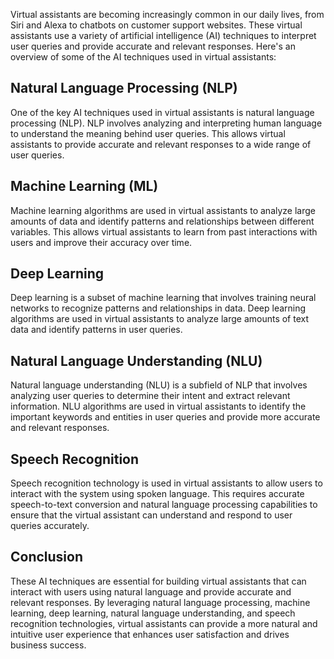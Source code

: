 
Virtual assistants are becoming increasingly common in our daily lives, from Siri and Alexa to chatbots on customer support websites. These virtual assistants use a variety of artificial intelligence (AI) techniques to interpret user queries and provide accurate and relevant responses. Here's an overview of some of the AI techniques used in virtual assistants:

Natural Language Processing (NLP)
---------------------------------

One of the key AI techniques used in virtual assistants is natural language processing (NLP). NLP involves analyzing and interpreting human language to understand the meaning behind user queries. This allows virtual assistants to provide accurate and relevant responses to a wide range of user queries.

Machine Learning (ML)
---------------------

Machine learning algorithms are used in virtual assistants to analyze large amounts of data and identify patterns and relationships between different variables. This allows virtual assistants to learn from past interactions with users and improve their accuracy over time.

Deep Learning
-------------

Deep learning is a subset of machine learning that involves training neural networks to recognize patterns and relationships in data. Deep learning algorithms are used in virtual assistants to analyze large amounts of text data and identify patterns in user queries.

Natural Language Understanding (NLU)
------------------------------------

Natural language understanding (NLU) is a subfield of NLP that involves analyzing user queries to determine their intent and extract relevant information. NLU algorithms are used in virtual assistants to identify the important keywords and entities in user queries and provide more accurate and relevant responses.

Speech Recognition
------------------

Speech recognition technology is used in virtual assistants to allow users to interact with the system using spoken language. This requires accurate speech-to-text conversion and natural language processing capabilities to ensure that the virtual assistant can understand and respond to user queries accurately.

Conclusion
----------

These AI techniques are essential for building virtual assistants that can interact with users using natural language and provide accurate and relevant responses. By leveraging natural language processing, machine learning, deep learning, natural language understanding, and speech recognition technologies, virtual assistants can provide a more natural and intuitive user experience that enhances user satisfaction and drives business success.

